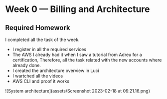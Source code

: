 # Week 0 — Billing and Architecture


## Required Homework

I completed all the task of the week.
- I register in all the required services
- The AWS I already had it when I saw a tutorial from Adreu for a certification, Therefore, all the task related with the new accounts where already done.
- I created the architecture overview in Luci
- I wartched all the videos 
- AWS CLI and proof it works 


![System architecture](assets/Screenshot 2023-02-18 at 09.21.16.png)

